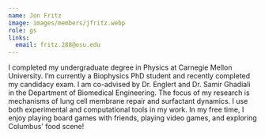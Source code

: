 ```yaml
---
name: Jon Fritz
image: images/members/jfritz.webp
role: gs
links:
  email: fritz.288@osu.edu
---
```


I completed my undergraduate degree in Physics at Carnegie Mellon University. I’m currently a Biophysics PhD student and recently completed my candidacy exam.  I am co-advised by Dr. Englert and Dr. Samir Ghadiali in the Department of Biomedical Engineering.  The focus of my research is mechanisms of lung cell membrane repair and surfactant dynamics.  I use both experimental and computational tools in my work. In my free time, I enjoy playing board games with friends, playing video games, and exploring Columbus' food scene!